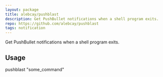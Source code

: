 ```yaml
---
layout: package
title: alebcay/pushblast
description: Get PushBullet notifications when a shell program exits.
repo: https://github.com/alebcay/pushblast
tags: notification
---
```

 
Get PushBullet notifications when a shell program exits.
 
## Usage

pushblast "some_command"
